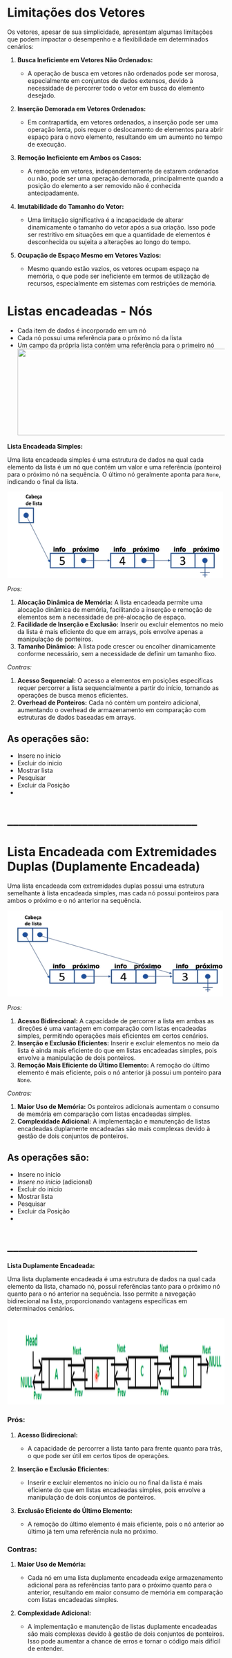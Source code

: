 # Limitações dos Vetores
Os vetores, apesar de sua simplicidade, apresentam algumas limitações que podem impactar o desempenho e a flexibilidade em determinados cenários:

1. **Busca Ineficiente em Vetores Não Ordenados:**
   - A operação de busca em vetores não ordenados pode ser morosa, especialmente em conjuntos de dados extensos, devido à necessidade de percorrer todo o vetor em busca do elemento desejado.

2. **Inserção Demorada em Vetores Ordenados:**
   - Em contrapartida, em vetores ordenados, a inserção pode ser uma operação lenta, pois requer o deslocamento de elementos para abrir espaço para o novo elemento, resultando em um aumento no tempo de execução.

3. **Remoção Ineficiente em Ambos os Casos:**
   - A remoção em vetores, independentemente de estarem ordenados ou não, pode ser uma operação demorada, principalmente quando a posição do elemento a ser removido não é conhecida antecipadamente.

4. **Imutabilidade do Tamanho do Vetor:**
   - Uma limitação significativa é a incapacidade de alterar dinamicamente o tamanho do vetor após a sua criação. Isso pode ser restritivo em situações em que a quantidade de elementos é desconhecida ou sujeita a alterações ao longo do tempo.

5. **Ocupação de Espaço Mesmo em Vetores Vazios:**
   - Mesmo quando estão vazios, os vetores ocupam espaço na memória, o que pode ser ineficiente em termos de utilização de recursos, especialmente em sistemas com restrições de memória.


# Listas encadeadas - Nós
   - Cada item de dados é incorporado em um nó
   - Cada nó possui uma referência para o próximo nó da lista
   - Um campo da própria lista contém uma referência para o primeiro nó
      <img src="images\Nó.png" width="500" height="200">

**Lista Encadeada Simples:**

Uma lista encadeada simples é uma estrutura de dados na qual cada elemento da lista é um nó que contém um valor e uma referência (ponteiro) para o próximo nó na sequência. O último nó geralmente aponta para `None`, indicando o final da lista.

<img src="images\simples.png" width="500" height="200">

*Pros:*
1. **Alocação Dinâmica de Memória:** A lista encadeada permite uma alocação dinâmica de memória, facilitando a inserção e remoção de elementos sem a necessidade de pré-alocação de espaço.
2. **Facilidade de Inserção e Exclusão:** Inserir ou excluir elementos no meio da lista é mais eficiente do que em arrays, pois envolve apenas a manipulação de ponteiros.
3. **Tamanho Dinâmico:** A lista pode crescer ou encolher dinamicamente conforme necessário, sem a necessidade de definir um tamanho fixo.

*Contras:*
1. **Acesso Sequencial:** O acesso a elementos em posições específicas requer percorrer a lista sequencialmente a partir do início, tornando as operações de busca menos eficientes.
2. **Overhead de Ponteiros:** Cada nó contém um ponteiro adicional, aumentando o overhead de armazenamento em comparação com estruturas de dados baseadas em arrays.

## As operações são:
   - Insere no inicio
   - Excluir do inicio
   - Mostrar lista
   - Pesquisar
   - Excluir da Posição
   - 
# _________________________________


# Lista Encadeada com Extremidades Duplas (Duplamente Encadeada)

Uma lista encadeada com extremidades duplas possui uma estrutura semelhante à lista encadeada simples, mas cada nó possui ponteiros para ambos o próximo e o nó anterior na sequência.

<img src="images\extremidadeDupla.png" width="500" height="200">

*Pros:*
1. **Acesso Bidirecional:** A capacidade de percorrer a lista em ambas as direções é uma vantagem em comparação com listas encadeadas simples, permitindo operações mais eficientes em certos cenários.
2. **Inserção e Exclusão Eficientes:** Inserir e excluir elementos no meio da lista é ainda mais eficiente do que em listas encadeadas simples, pois envolve a manipulação de dois ponteiros.
3. **Remoção Mais Eficiente do Último Elemento:** A remoção do último elemento é mais eficiente, pois o nó anterior já possui um ponteiro para `None`.

*Contras:*
1. **Maior Uso de Memória:** Os ponteiros adicionais aumentam o consumo de memória em comparação com listas encadeadas simples.
2. **Complexidade Adicional:** A implementação e manutenção de listas encadeadas duplamente encadeadas são mais complexas devido à gestão de dois conjuntos de ponteiros.

## As operações são:
   - Insere no inicio
   - *Insere no inicio* (adicional)
   - Excluir do inicio
   - Mostrar lista
   - Pesquisar
   - Excluir da Posição
   - 
# _________________________________

**Lista Duplamente Encadeada:**

Uma lista duplamente encadeada é uma estrutura de dados na qual cada elemento da lista, chamado nó, possui referências tanto para o próximo nó quanto para o nó anterior na sequência. Isso permite a navegação bidirecional na lista, proporcionando vantagens específicas em determinados cenários.

<img src="images\DuplamenteEncadeada.png" width="800" height="200">

### **Prós:**

1. **Acesso Bidirecional:**
   - A capacidade de percorrer a lista tanto para frente quanto para trás, o que pode ser útil em certos tipos de operações.

2. **Inserção e Exclusão Eficientes:**
   - Inserir e excluir elementos no início ou no final da lista é mais eficiente do que em listas encadeadas simples, pois envolve a manipulação de dois conjuntos de ponteiros.

3. **Exclusão Eficiente do Último Elemento:**
   - A remoção do último elemento é mais eficiente, pois o nó anterior ao último já tem uma referência nula no próximo.

### **Contras:**

1. **Maior Uso de Memória:**
   - Cada nó em uma lista duplamente encadeada exige armazenamento adicional para as referências tanto para o próximo quanto para o anterior, resultando em maior consumo de memória em comparação com listas encadeadas simples.

2. **Complexidade Adicional:**
   - A implementação e manutenção de listas duplamente encadeadas são mais complexas devido à gestão de dois conjuntos de ponteiros. Isso pode aumentar a chance de erros e tornar o código mais difícil de entender.
